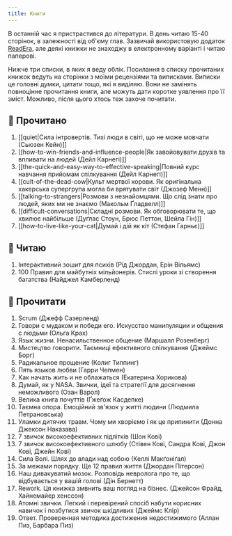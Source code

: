 ```yaml
---
title: Книги
---
```


В останній час я пристрастився до літератури. В день читаю 15-40 сторінок, в залежності від об'єму глав. Зазвичай використовую додаток [ReadEra](https://play.google.com/store/apps/details?id=org.readera&hl=uk&gl=US), але деякі книжки не знаходжу в електронному варіанті і читаю паперові.

Нижче три списки, в яких я веду облік. Посилання в списку прочитаних книжок ведуть на сторінки з моїми рецензіями та виписками. Виписки це головні думки, цитати тощо, які я виділяю. Вони не замінять повноцінне прочитання книги, але можуть дати коротке уявлення про її зміст. Можливо, після цього хтось теж захоче почитати.

## 📗 Прочитано
1.  [[quiet|Сила інтровертів. Тихі люди в світі, що не може мовчати (Сьюзен Кейн)]]
2. [[how-to-win-friends-and-influence-people|Як завойовувати друзів та впливати на людей (Дейл Карнегі)]]
3. [[the-quick-and-easy-way-to-effective-speaking|Повний курс навчання прийомам спілкування (Дейл Карнегі)]]
4. [[cult-of-the-dead-cow|Культ мертвої корови. Як оригінальна хакерська супергрупа могла би врятувати світ (Джозеф Менн)]]
5. [[talking-to-strangers|Розмови з незнайомцями. Що слід знати про людей, яких ми не знаємо (Макольм Ґладвелл)]]
6. [[difficult-conversations|Складні розмови. Як обговорювати те, що хвилює найбільше (Дуґлас Стоун, Брюс Петтон, Шейла Гін)]]
7. [[how-to-live-like-your-cat|Думай і дій як кіт (Стефан Гарньє)]]

## 📙 Читаю
1. Інтерактивний зошит для психів (Рід Джордан, Ерін Вільямс)
2. 100 Правил для майбутніх мільйонерів. Стислі уроки зі створення багатства (Найджел Камберленд)

## 📕 Прочитати
1. Scrum (Джефф Сазерленд)
2. Говори с мудаком и победи его. Искусство манипуляции и общения с людьми (Ольга Крах)
3. Язык жизни. Ненасильственное общение (Маршалл Розенберг)
4. Мистецтво говорити. Таємниці ефективного спілкування (Джеймс Борг)
5. Радикальное прощение (Колиг Типпинг)
6. Пять языков любви (Гарри Чепмен)
7. Как начать жить и не облажаться (Екатерина Хорикова)
8. Думай, як у NASA. Звички, ідеї та стратегії для досягнення неможливого (Озан Варол)
9. Велика книга почуттів (Ґжеґож Касдепке)
10. Таємна опора. Емоційний зв'язок у житті людини (Людмила Петрановська)
11. Уламки дитячих травм. Чому ми хворіємо і як це припинити (Донна Джексон Наказава)
12. 7 звичок високоефективних підлітків (Шон Кові)
13. 7 звичок високоефективного шлюбу (Стівен Кові, Сандра Кові, Джон Кові, Джейн Кові)
14. Сила Волі. Шлях до влади над собою (Келлі Макґоніґал)
15. За межами порядку. Ще 12 правил життя (Джордан Пітерсон)
16. Наш дивакуватий мозок. Розповідь невролога про те, що відбувається у вашій голові (Дін Бернетт)
17. Rework. Ця книжка змвнить ваш погляд на бізнес. (Джейсон Фрайд, Хайнемайєр хенссон)
18. Атомні звички. Легкий і перевірений спосіб набути корисних навичок і позбутися звичок шкідливих (Джеймс Клір)
19. Ответ. Проверенная методика достижения недостижимого (Аллан Пиз, Барбара Пиз)



